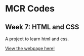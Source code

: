# MCR Codes
## Week 7: HTML and CSS 

A project to learn html and css.

[View the webpage here!](www.ian-antking.gihub.io/manchester_morning_news)